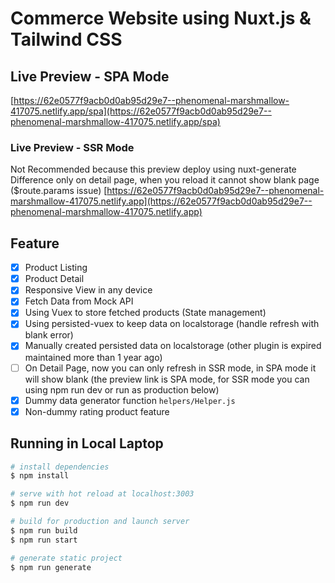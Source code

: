 # Commerce Website using Nuxt.js & Tailwind CSS

## Live Preview - SPA Mode
[https://62e0577f9acb0d0ab95d29e7--phenomenal-marshmallow-417075.netlify.app/spa](https://62e0577f9acb0d0ab95d29e7--phenomenal-marshmallow-417075.netlify.app/spa)

### Live Preview - SSR Mode
Not Recommended because this preview deploy using nuxt-generate
Difference only on detail page, when you reload it cannot show blank page ($route.params issue)
[https://62e0577f9acb0d0ab95d29e7--phenomenal-marshmallow-417075.netlify.app](https://62e0577f9acb0d0ab95d29e7--phenomenal-marshmallow-417075.netlify.app)

## Feature 
- [x] Product Listing
- [x] Product Detail
- [x] Responsive View in any device
- [x] Fetch Data from Mock API
- [x] Using Vuex to store fetched products (State management)
- [x] Using persisted-vuex to keep data on localstorage (handle refresh with blank error)
- [x] Manually created persisted data on localstorage (other plugin is expired maintained more than 1 year ago)
- [ ] On Detail Page, now you can only refresh in SSR mode, in SPA mode it will show blank (the preview link is SPA mode, for SSR mode you can using npm run dev or run as production below)
- [x] Dummy data generator function `helpers/Helper.js`
- [x] Non-dummy rating product feature

## Running in Local Laptop

```bash
# install dependencies
$ npm install

# serve with hot reload at localhost:3003
$ npm run dev

# build for production and launch server
$ npm run build
$ npm run start

# generate static project
$ npm run generate
```
